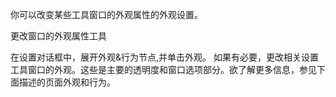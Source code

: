你可以改变某些工具窗口的外观属性的外观设置。

更改窗口的外观属性工具

在设置对话框中，展开外观&行为节点,并单击外观。
如果有必要，更改相关设置工具窗口的外观。这些是主要的透明度和窗口选项部分。欲了解更多信息，参见下面描述的页面外观和行为。